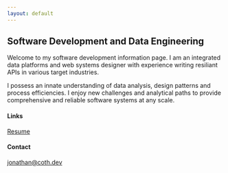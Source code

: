 ```yaml
---
layout: default
---
```


## Software Development and Data Engineering

Welcome to my software development information page. I am an integrated data platforms and web systems designer with experience writing resiliant APIs in various target industries.

I possess an innate understanding of data analysis, design patterns and process efficiencies. I enjoy new challenges and analytical paths to provide comprehensive and reliable software systems at any scale.

#### Links

[Resume](/Jonathan_Cothran_Resume_23.pdf)

#### Contact
jonathan@coth.dev
